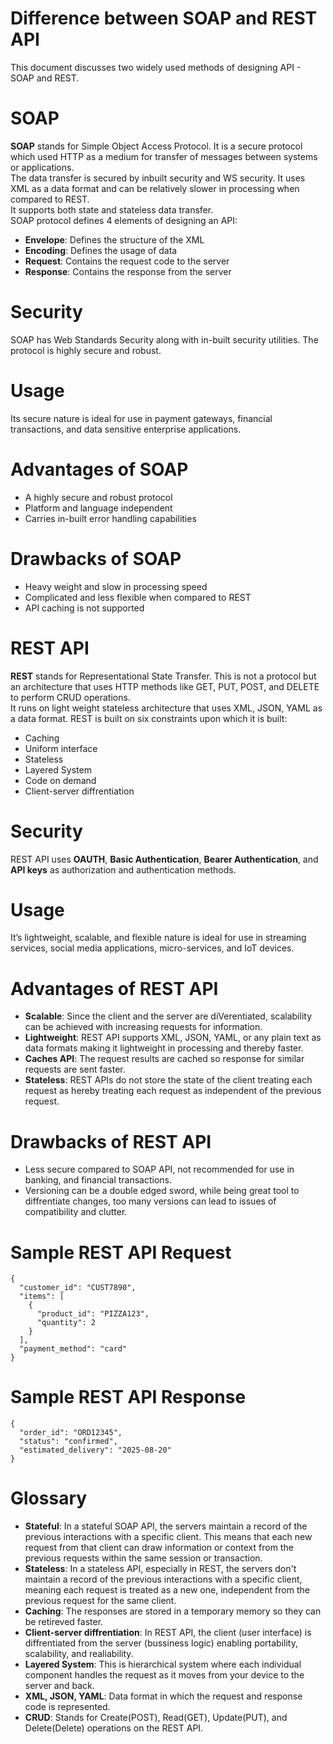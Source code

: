 # Difference between SOAP and REST API 
This document discusses two widely used methods of designing API - SOAP and REST.

# SOAP
**SOAP** stands for Simple Object Access Protocol. It is a secure protocol which used HTTP as a medium for transfer of messages between systems or applications.<br> 
The data transfer is secured by inbuilt security and WS security. It uses XML as a data format and can be relatively slower in processing when compared to REST.<br> 
It supports both state and stateless data transfer.<br>
SOAP protocol defines 4 elements of designing an API:
- **Envelope**: Defines the structure of the XML
- **Encoding**: Defines the usage of data
- **Request**: Contains the request code to the server
- **Response**: Contains the response from the server

# Security
SOAP has Web Standards Security along with in-built security utilities. The protocol is highly secure and robust.

# Usage
Its secure nature is ideal for use in payment gateways, financial transactions, and data sensitive enterprise applications.

# Advantages of SOAP
- A highly secure and robust protocol
- Platform and language independent
- Carries in-built error handling capabilities

# Drawbacks of SOAP
- Heavy weight and slow in processing speed
- Complicated and less flexible when compared to REST
- API caching is not supported

# REST API
**REST** stands for Representational State Transfer. This is not a protocol but an architecture that uses HTTP methods like GET, PUT, POST, and DELETE to perform CRUD operations.<br> 
It runs on light weight stateless architecture that uses XML, JSON, YAML as a data format. 
REST is built on six constraints upon which it is built:
- Caching
- Uniform interface
- Stateless
- Layered System
- Code on demand
- Client-server diffrentiation

# Security
REST API uses **OAUTH**, **Basic Authentication**, **Bearer Authentication**, and **API keys** as authorization and authentication methods.
# Usage
It’s lightweight, scalable, and flexible nature is ideal for use in streaming services, social media applications, micro-services, and IoT devices.

# Advantages of REST API
- **Scalable**: Since the client and the server are diVerentiated, scalability can be achieved with increasing requests for information.
- **Lightweight**: REST API supports XML, JSON, YAML, or any plain text as data formats making it lightweight in processing and thereby faster.
- **Caches API**: The request results are cached so response for similar requests are sent faster.
- **Stateless**: REST APIs do not store the state of the client treating each request as hereby treating each request as independent of the previous request.
# Drawbacks of REST API
- Less secure compared to SOAP API, not recommended for use in banking, and financial transactions.
- Versioning can be a double edged sword, while being great tool to diffrentiate changes, too many versions can lead to issues of compatibility and clutter.

# Sample REST API Request 
```
{
  "customer_id": "CUST7890",
  "items": [
    {
      "product_id": "PIZZA123",
      "quantity": 2
    }
  ],
  "payment_method": "card"
}
```
# Sample REST API Response
```
{
  "order_id": "ORD12345",
  "status": "confirmed",
  "estimated_delivery": "2025-08-20"
}
```
# Glossary 
- **Stateful**: In a stateful SOAP API, the servers maintain a record of the previous interactions with a specific client. This means that each new request from that client can draw information or context from the previous requests within the same session or transaction.<br>
- **Stateless**: In a stateless API, especially in REST, the servers don't maintain a record of the previous interactions with a specific client, meaning each request is treated as a new one, independent from the previous request for the same client.<br>
- **Caching**: The responses are stored in a temporary memory so they can be retireved faster. <br>
- **Client-server diffrentiation**: In REST API, the client (user interface) is diffrentiated from the server (bussiness logic) enabling portability, scalability, and realiability.<br>
- **Layered System**: This is hierarchical system where each individual component handles the request as it moves from your device to the server and back.<br>
- **XML, JSON, YAML**: Data format in which the request and response code is represented.<br>
- **CRUD**: Stands for Create(POST), Read(GET), Update(PUT), and Delete(Delete) operations on the REST API.
